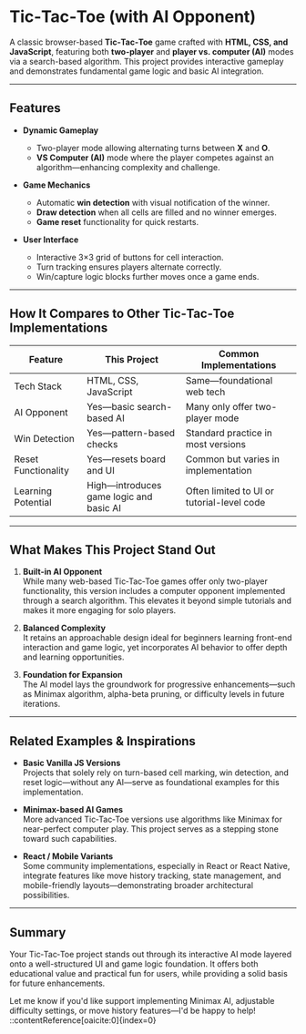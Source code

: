 #  Tic‑Tac‑Toe (with AI Opponent)

A classic browser-based **Tic‑Tac‑Toe** game crafted with **HTML, CSS, and JavaScript**, featuring both **two-player** and **player vs. computer (AI)** modes via a search-based algorithm. This project provides interactive gameplay and demonstrates fundamental game logic and basic AI integration.

---

##  Features

- **Dynamic Gameplay**
  - Two-player mode allowing alternating turns between **X** and **O**.
  - **VS Computer (AI)** mode where the player competes against an algorithm—enhancing complexity and challenge.

- **Game Mechanics**
  - Automatic **win detection** with visual notification of the winner.
  - **Draw detection** when all cells are filled and no winner emerges.
  - **Game reset** functionality for quick restarts.

- **User Interface**
  - Interactive 3×3 grid of buttons for cell interaction.
  - Turn tracking ensures players alternate correctly.
  - Win/capture logic blocks further moves once a game ends.

---

##  How It Compares to Other Tic‑Tac‑Toe Implementations

| Feature               | This Project                         | Common Implementations                         |
|----------------------|--------------------------------------|------------------------------------------------|
| Tech Stack           | HTML, CSS, JavaScript                | Same—foundational web tech                     |
| AI Opponent          | Yes—basic search-based AI            | Many only offer two-player mode                |
| Win Detection        | Yes—pattern-based checks             | Standard practice in most versions             |
| Reset Functionality  | Yes—resets board and UI              | Common but varies in implementation            |
| Learning Potential   | High—introduces game logic and basic AI | Often limited to UI or tutorial-level code     |

---

##  What Makes This Project Stand Out

1. **Built-in AI Opponent**  
   While many web-based Tic‑Tac‑Toe games offer only two-player functionality, this version includes a computer opponent implemented through a search algorithm. This elevates it beyond simple tutorials and makes it more engaging for solo players.

2. **Balanced Complexity**  
   It retains an approachable design ideal for beginners learning front-end interaction and game logic, yet incorporates AI behavior to offer depth and learning opportunities.

3. **Foundation for Expansion**  
   The AI model lays the groundwork for progressive enhancements—such as Minimax algorithm, alpha-beta pruning, or difficulty levels in future iterations.

---

##  Related Examples & Inspirations

- **Basic Vanilla JS Versions**  
  Projects that solely rely on turn-based cell marking, win detection, and reset logic—without any AI—serve as foundational examples for this implementation.

- **Minimax-based AI Games**  
  More advanced Tic‑Tac‑Toe versions use algorithms like Minimax for near-perfect computer play. This project serves as a stepping stone toward such capabilities.

- **React / Mobile Variants**  
  Some community implementations, especially in React or React Native, integrate features like move history tracking, state management, and mobile-friendly layouts—demonstrating broader architectural possibilities.

---

##  Summary

Your Tic‑Tac‑Toe project stands out through its interactive AI mode layered onto a well-structured UI and game logic foundation. It offers both educational value and practical fun for users, while providing a solid basis for future enhancements.

Let me know if you'd like support implementing Minimax AI, adjustable difficulty settings, or move history features—I'd be happy to help!
::contentReference[oaicite:0]{index=0}
